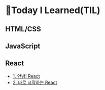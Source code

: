 # 🤔Today I Learned(TIL)

## HTML/CSS

## JavaScript

## React
- [1. 안녕! React](https://github.com/jaesukpark77/TIL/blob/main/React/1.%20%EC%95%88%EB%85%95!%20React.md)
- [2. 바로 시작하는 React](https://github.com/jaesukpark77/TIL/blob/main/React/2.%20%EB%B0%94%EB%A1%9C%20%EC%8B%9C%EC%9E%91%ED%95%98%EB%8A%94%20React.md)